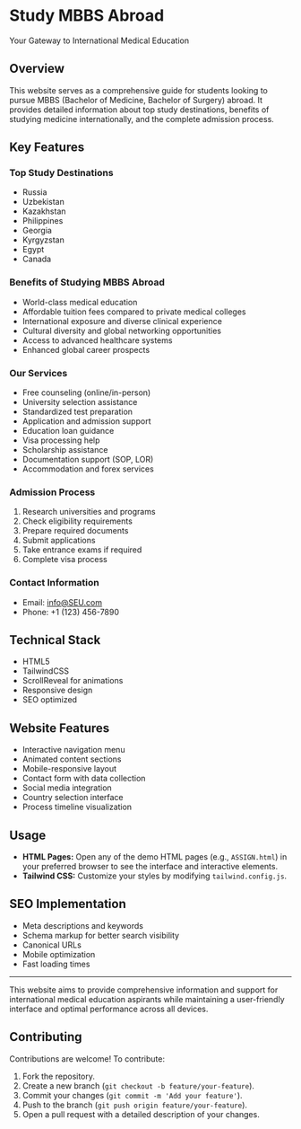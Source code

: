 # Study MBBS Abroad

Your Gateway to International Medical Education

## Overview
This website serves as a comprehensive guide for students looking to pursue MBBS (Bachelor of Medicine, Bachelor of Surgery) abroad. It provides detailed information about top study destinations, benefits of studying medicine internationally, and the complete admission process.

## Key Features

### Top Study Destinations
- Russia
- Uzbekistan  
- Kazakhstan
- Philippines
- Georgia
- Kyrgyzstan
- Egypt
- Canada

### Benefits of Studying MBBS Abroad
- World-class medical education
- Affordable tuition fees compared to private medical colleges
- International exposure and diverse clinical experience
- Cultural diversity and global networking opportunities
- Access to advanced healthcare systems
- Enhanced global career prospects

### Our Services
- Free counseling (online/in-person)
- University selection assistance
- Standardized test preparation
- Application and admission support
- Education loan guidance
- Visa processing help
- Scholarship assistance
- Documentation support (SOP, LOR)
- Accommodation and forex services

### Admission Process
1. Research universities and programs
2. Check eligibility requirements
3. Prepare required documents
4. Submit applications
5. Take entrance exams if required
6. Complete visa process

### Contact Information
- Email: info@SEU.com
- Phone: +1 (123) 456-7890

## Technical Stack
- HTML5
- TailwindCSS
- ScrollReveal for animations
- Responsive design
- SEO optimized

## Website Features
- Interactive navigation menu
- Animated content sections
- Mobile-responsive layout
- Contact form with data collection
- Social media integration
- Country selection interface
- Process timeline visualization

## Usage

- **HTML Pages:** Open any of the demo HTML pages (e.g., `ASSIGN.html`) in your preferred browser to see the interface and interactive elements.
- **Tailwind CSS:** Customize your styles by modifying `tailwind.config.js`.
  
## SEO Implementation
- Meta descriptions and keywords
- Schema markup for better search visibility
- Canonical URLs
- Mobile optimization
- Fast loading times

---

This website aims to provide comprehensive information and support for international medical education aspirants while maintaining a user-friendly interface and optimal performance across all devices.

## Contributing

Contributions are welcome! To contribute:

1. Fork the repository.
2. Create a new branch (`git checkout -b feature/your-feature`).
3. Commit your changes (`git commit -m 'Add your feature'`).
4. Push to the branch (`git push origin feature/your-feature`).
5. Open a pull request with a detailed description of your changes.

